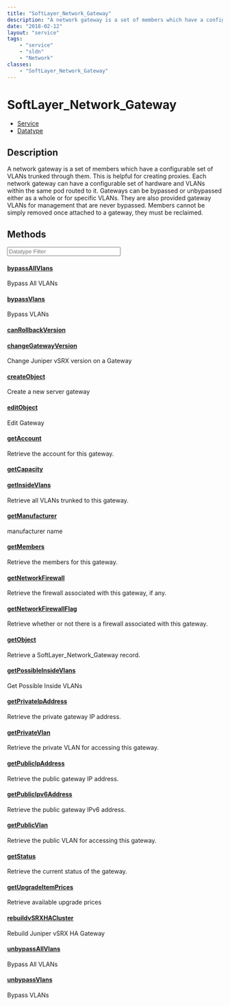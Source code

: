 ```yaml
---
title: "SoftLayer_Network_Gateway"
description: "A network gateway is a set of members which have a configurable set of VLANs trunked through them. This is helpful for c... "
date: "2018-02-12"
layout: "service"
tags:
    - "service"
    - "sldn"
    - "Network"
classes:
    - "SoftLayer_Network_Gateway"
---
```

# SoftLayer_Network_Gateway
<div id='service-datatype'>
    <ul id='sldn-reference-tabs'>
    <li id='service'> <a href='/reference/services/SoftLayer_Network_Gateway' >Service</a></li>    <li id='datatype'> <a href='/reference/datatypes/SoftLayer_Network_Gateway' >Datatype</a></li>
    </ul>
</div>

## Description
A network gateway is a set of members which have a configurable set of VLANs trunked through them. This is helpful for creating proxies. Each network gateway can have a configurable set of hardware and VLANs within the same pod routed to it. Gateways can be bypassed or unbypassed either as a whole or for specific VLANs. They are also provided gateway VLANs for management that are never bypassed. Members cannot be simply removed once attached to a gateway, they must be reclaimed. 



        
<div id="properties" class="content service-content">

## Methods

<div class="view-filters">
    <div class="clearfix">
        <div class="search-input-box">
            <input placeholder="Datatype Filter" onkeyup="titleSearch(inputId='edit-combine', divId='method-div', elementClass='method-row')" 
                type="text" id="edit-combine" value="" size="30" maxlength="128" class="form-text">
        </div>
    </div>
</div>

#### [bypassAllVlans](/reference/services/SoftLayer_Network_Gateway/bypassAllVlans)
Bypass All VLANs

#### [bypassVlans](/reference/services/SoftLayer_Network_Gateway/bypassVlans)
Bypass VLANs

#### [canRollbackVersion](/reference/services/SoftLayer_Network_Gateway/canRollbackVersion)


#### [changeGatewayVersion](/reference/services/SoftLayer_Network_Gateway/changeGatewayVersion)
Change Juniper vSRX version on a Gateway

#### [createObject](/reference/services/SoftLayer_Network_Gateway/createObject)
Create a new server gateway

#### [editObject](/reference/services/SoftLayer_Network_Gateway/editObject)
Edit Gateway

#### [getAccount](/reference/services/SoftLayer_Network_Gateway/getAccount)
Retrieve the account for this gateway.

#### [getCapacity](/reference/services/SoftLayer_Network_Gateway/getCapacity)


#### [getInsideVlans](/reference/services/SoftLayer_Network_Gateway/getInsideVlans)
Retrieve all VLANs trunked to this gateway.

#### [getManufacturer](/reference/services/SoftLayer_Network_Gateway/getManufacturer)
manufacturer name

#### [getMembers](/reference/services/SoftLayer_Network_Gateway/getMembers)
Retrieve the members for this gateway.

#### [getNetworkFirewall](/reference/services/SoftLayer_Network_Gateway/getNetworkFirewall)
Retrieve the firewall associated with this gateway, if any.

#### [getNetworkFirewallFlag](/reference/services/SoftLayer_Network_Gateway/getNetworkFirewallFlag)
Retrieve whether or not there is a firewall associated with this gateway.

#### [getObject](/reference/services/SoftLayer_Network_Gateway/getObject)
Retrieve a SoftLayer_Network_Gateway record.

#### [getPossibleInsideVlans](/reference/services/SoftLayer_Network_Gateway/getPossibleInsideVlans)
Get Possible Inside VLANs

#### [getPrivateIpAddress](/reference/services/SoftLayer_Network_Gateway/getPrivateIpAddress)
Retrieve the private gateway IP address.

#### [getPrivateVlan](/reference/services/SoftLayer_Network_Gateway/getPrivateVlan)
Retrieve the private VLAN for accessing this gateway.

#### [getPublicIpAddress](/reference/services/SoftLayer_Network_Gateway/getPublicIpAddress)
Retrieve the public gateway IP address.

#### [getPublicIpv6Address](/reference/services/SoftLayer_Network_Gateway/getPublicIpv6Address)
Retrieve the public gateway IPv6 address.

#### [getPublicVlan](/reference/services/SoftLayer_Network_Gateway/getPublicVlan)
Retrieve the public VLAN for accessing this gateway.

#### [getStatus](/reference/services/SoftLayer_Network_Gateway/getStatus)
Retrieve the current status of the gateway.

#### [getUpgradeItemPrices](/reference/services/SoftLayer_Network_Gateway/getUpgradeItemPrices)
Retrieve available upgrade prices

#### [rebuildvSRXHACluster](/reference/services/SoftLayer_Network_Gateway/rebuildvSRXHACluster)
Rebuild Juniper vSRX HA Gateway

#### [unbypassAllVlans](/reference/services/SoftLayer_Network_Gateway/unbypassAllVlans)
Bypass All VLANs

#### [unbypassVlans](/reference/services/SoftLayer_Network_Gateway/unbypassVlans)
Bypass VLANs

</div>


